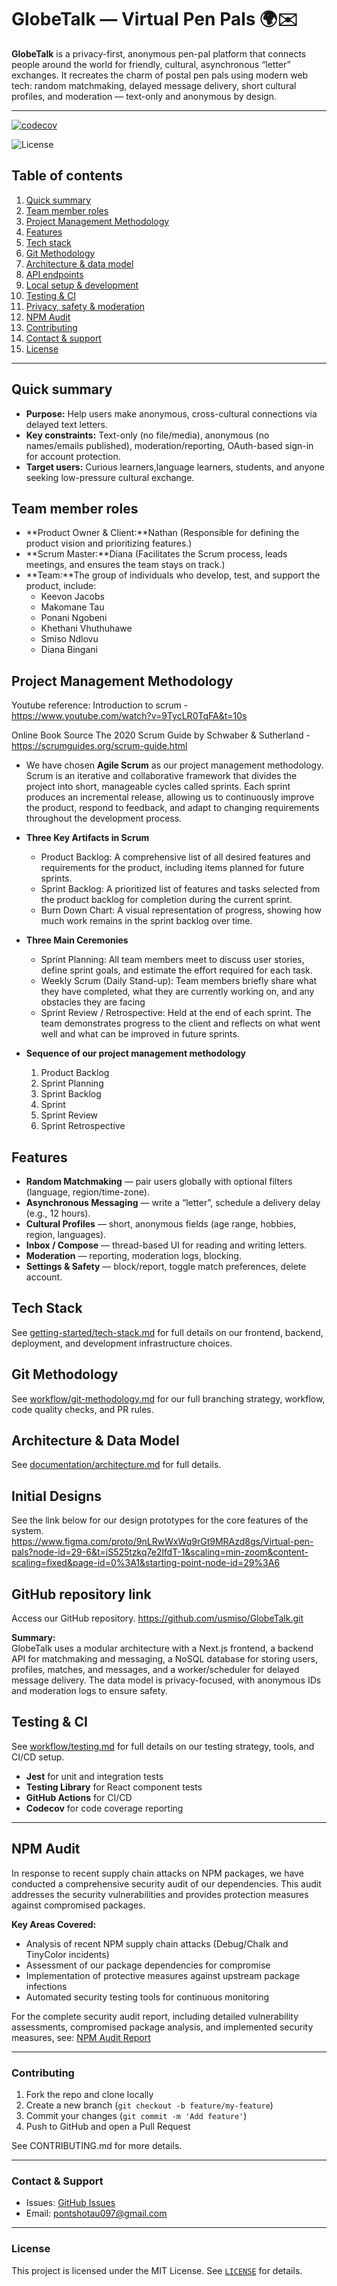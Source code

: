 # GlobeTalk — Virtual Pen Pals 🌍✉️

**GlobeTalk** is a privacy-first, anonymous pen-pal platform that connects people around the world for friendly, cultural, asynchronous “letter” exchanges. It recreates the charm of postal pen pals using modern web tech: random matchmaking, delayed message delivery, short cultural profiles, and moderation — text-only and anonymous by design.

---

[![codecov](https://codecov.io/gh/usmiso/GlobeTalk/graph/badge.svg?token=WICVUUWN1D)](https://codecov.io/gh/usmiso/GlobeTalk)

![License](https://img.shields.io/badge/license-MIT-blue)

## Table of contents
1. [Quick summary](#quick-summary)
2. [Team member roles](#team-member-roles)
3. [Project Management Methodology](#project-management-methodology)
4. [Features](#features)  
5. [Tech stack](#tech-stack) 
6. [Git Methodology](#git-Methodology)  
7. [Architecture & data model](#architecture--data-model)  
8. [API endpoints](#api-endpoints)  
9. [Local setup & development](#local-setup--development)  
10. [Testing & CI](#testing--ci)    
12. [Privacy, safety & moderation](#privacy-safety--moderation)  
13. [NPM Audit](#npm-audit)
14. [Contributing](#contributing)  
15. [Contact & support](#contact--support)  
16. [License](#license)

---

## Quick summary
- **Purpose:** Help users make anonymous, cross-cultural connections via delayed text letters.  
- **Key constraints:** Text-only (no file/media), anonymous (no names/emails published), moderation/reporting, OAuth-based sign-in for account protection.  
- **Target users:** Curious learners,language learners, students, and anyone seeking low-pressure cultural exchange.

## Team member roles
- **Product Owner & Client:**Nathan (Responsible for defining the product vision and prioritizing features.)
- **Scrum Master:**Diana (Facilitates the Scrum process, leads meetings, and ensures the team stays on track.)
- **Team:**The group of individuals who develop, test, and support the product, include:
    - Keevon Jacobs
    - Makomane Tau
    - Ponani Ngobeni
    - Khethani Vhuthuhawe
    - Smiso Ndlovu
    - Diana Bingani

## Project Management Methodology
  Youtube reference:
  Introduction to scrum - https://www.youtube.com/watch?v=9TycLR0TqFA&t=10s
  
  Online Book Source
  The 2020 Scrum Guide by Schwaber & Sutherland - https://scrumguides.org/scrum-guide.html

- We have chosen **Agile Scrum** as our project management methodology. Scrum is an iterative and collaborative framework that divides the project into short, manageable cycles called sprints. Each sprint produces an incremental release, allowing us to continuously improve the product, respond to feedback, and adapt to changing requirements throughout the development process.

- **Three Key Artifacts in Scrum**
    - Product Backlog: A comprehensive list of all desired features and requirements for the product, including items planned for future sprints.
    - Sprint Backlog: A prioritized list of features and tasks selected from the product backlog for completion during the current sprint.
    - Burn Down Chart: A visual representation of progress, showing how much work remains in the sprint backlog over time.

- **Three Main Ceremonies**
    - Sprint Planning: All team members meet to discuss user stories, define sprint goals, and estimate the effort required for each task.
    - Weekly Scrum (Daily Stand-up): Team members briefly share what they have completed, what they are currently working on, and any obstacles they are facing
    - Sprint Review / Retrospective: Held at the end of each sprint. The team demonstrates progress to the client and reflects on what went well and what can be improved in future sprints.
                    
- **Sequence of our project management methodology**
    1. Product Backlog
    2. Sprint Planning
    3. Sprint Backlog
    4. Sprint 
    5. Sprint Review 
    6. Sprint Retrospective

## Features
- **Random Matchmaking** — pair users globally with optional filters (language, region/time-zone).  
- **Asynchronous Messaging** — write a “letter”, schedule a delivery delay (e.g., 12 hours).  
- **Cultural Profiles** — short, anonymous fields (age range, hobbies, region, languages).  
- **Inbox / Compose** — thread-based UI for reading and writing letters.  
- **Moderation** — reporting, moderation logs, blocking.  
- **Settings & Safety** — block/report, toggle match preferences, delete account.

## Tech Stack

See [getting-started/tech-stack.md](getting-started/tech-stack.md) for full details on our frontend, backend, deployment, and development infrastructure choices.

## Git Methodology

See [workflow/git-methodology.md](workflow/git-methodology.md) for our full branching strategy, workflow, code quality checks, and PR rules.

## Architecture & Data Model

See [documentation/architecture.md](documentation/architecture.md) for full details.

## Initial Designs

See the link below for our design prototypes for the core features of the system.
https://www.figma.com/proto/9nLRwWxWq9rGt9MRAzd8gs/Virtual-pen-pals?node-id=29-6&t=iS525tzkq7e2lfdT-1&scaling=min-zoom&content-scaling=fixed&page-id=0%3A1&starting-point-node-id=29%3A6

## GitHub repository link

Access our GitHub repository.
https://github.com/usmiso/GlobeTalk.git

**Summary:**  
GlobeTalk uses a modular architecture with a Next.js frontend, a backend API for matchmaking and messaging, a NoSQL database for storing users, profiles, matches, and messages, and a worker/scheduler for delayed message delivery. The data model is privacy-focused, with anonymous IDs and moderation logs to ensure safety.



## Testing & CI

See [workflow/testing.md](workflow/testing.md) for full details on our testing strategy, tools, and CI/CD setup.

- **Jest** for unit and integration tests  
- **Testing Library** for React component tests  
- **GitHub Actions** for CI/CD  
- **Codecov** for code coverage reporting  

---


## NPM Audit

In response to recent supply chain attacks on NPM packages, we have conducted a comprehensive security audit of our dependencies. This audit addresses the security vulnerabilities and provides protection measures against compromised packages.

**Key Areas Covered:**
- Analysis of recent NPM supply chain attacks (Debug/Chalk and TinyColor incidents)
- Assessment of our package dependencies for compromise
- Implementation of protective measures against upstream package infections
- Automated security testing tools for continuous monitoring

For the complete security audit report, including detailed vulnerability assessments, compromised package analysis, and implemented security measures, see: [NPM Audit Report](reports/npm-audit.md)

---

### Contributing

1. Fork the repo and clone locally
2. Create a new branch (`git checkout -b feature/my-feature`)
3. Commit your changes (`git commit -m 'Add feature'`)
4. Push to GitHub and open a Pull Request

See CONTRIBUTING.md for more details.

---

### Contact & Support

- Issues: [GitHub Issues](https://github.com/MakomaneTau/GlobeTalk/issues)
- Email: [pontshotau097@gmail.com](mailto:pontshotau097@gmail.com)

---

### License

This project is licensed under the MIT License. See [`LICENSE`](LICENSE) for details.
